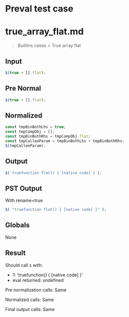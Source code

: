 # Preval test case

# true_array_flat.md

> Builtins cases > True array flat
>
>

## Input

`````js filename=intro
$(true + [].flat);
`````

## Pre Normal


`````js filename=intro
$(true + [].flat);
`````

## Normalized


`````js filename=intro
const tmpBinBothLhs = true;
const tmpCompObj = [];
const tmpBinBothRhs = tmpCompObj.flat;
const tmpCalleeParam = tmpBinBothLhs + tmpBinBothRhs;
$(tmpCalleeParam);
`````

## Output


`````js filename=intro
$(`truefunction flat() { [native code] }`);
`````

## PST Output

With rename=true

`````js filename=intro
$( "truefunction flat() { [native code] }" );
`````

## Globals

None

## Result

Should call `$` with:
 - 1: 'truefunction() { [native code] }'
 - eval returned: undefined

Pre normalization calls: Same

Normalized calls: Same

Final output calls: Same
